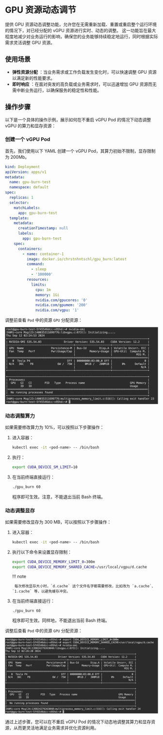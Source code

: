 # GPU 资源动态调节

提供 GPU 资源动态调整功能，允许您在无需重新加载、重置或重启整个运行环境的情况下，对已经分配的 vGPU 资源进行实时、动态的调整。
这一功能旨在最大程度地减少对业务运行的影响，确保您的业务能够持续稳定地运行，同时根据实际需求灵活调整 GPU 资源。

## 使用场景

- **弹性资源分配** ：当业务需求或工作负载发生变化时，可以快速调整 GPU 资源以满足新的性能要求。
- **即时响应** ：在面对突发的高负载或业务需求时，可以迅速增加 GPU 资源而无需中断业务运行，以确保服务的稳定性和性能。

## 操作步骤

以下是一个具体的操作示例，展示如何在不重启 vGPU Pod 的情况下动态调整 vGPU 的算力和显存资源：

### 创建一个 vGPU Pod

首先，我们使用以下 YAML 创建一个 vGPU Pod，其算力初始不限制，显存限制为 200Mb。

```yaml
kind: Deployment
apiVersion: apps/v1
metadata:
  name: gpu-burn-test
  namespace: default
spec:
  replicas: 1
  selector:
    matchLabels:
      app: gpu-burn-test
  template:
    metadata:
      creationTimestamp: null
      labels:
        app: gpu-burn-test
    spec:
      containers:
        - name: container-1
          image: docker.io/chrstnhntschl/gpu_burn:latest
          command:
            - sleep
            - '100000'
          resources:
            limits:
              cpu: 1m
              memory: 1Gi
              nvidia.com/gpucores: '0'
              nvidia.com/gpumem: '200'
              nvidia.com/vgpu: '1'
```

调整前查看 `Pod` 中的资源 `GPU` 分配资源：

![gpu-dynamic-regulation-before.png](./images/gpu-dynamic-regulation-before.png)


### 动态调整算力

如果需要修改算力为 10%，可以按照以下步骤操作：

1. 进入容器：

    ```bash
    kubectl exec -it <pod-name> -- /bin/bash
    ```

1. 执行：

    ```bash
    export CUDA_DEVICE_SM_LIMIT=10
    ```

1. 在当前终端直接运行：

    ```bash
    ./gpu_burn 60
    ```

    程序即可生效。注意，不能退出当前 Bash 终端。

### 动态调整显存

如果需要修改显存为 300 MB，可以按照以下步骤操作：

1. 进入容器：

    ```bash
    kubectl exec -it <pod-name> -- /bin/bash
    ```

1. 执行以下命令来设置显存限制：

    ```bash
    export CUDA_DEVICE_MEMORY_LIMIT_0=300m
    export CUDA_DEVICE_MEMORY_SHARED_CACHE=/usr/local/vgpu/d.cache
    ```


    !!! note

        每次修改显存大小时，`d.cache` 这个文件名字都需要修改，比如改为 `a.cache`、`1.cache` 等，以避免缓存冲突。

1. 在当前终端直接运行：

    ```bash
    ./gpu_burn 60
    ```

    程序即可生效。同样地，不能退出当前 Bash 终端。

调整后查看 `Pod` 中的资源 `GPU` 分配资源：

![gpu-dynamic-regulation-after.png](./images/gpu-dynamic-regulation-after.png)


通过上述步骤，您可以在不重启 vGPU Pod 的情况下动态地调整其算力和显存资源，从而更灵活地满足业务需求并优化资源利用。
